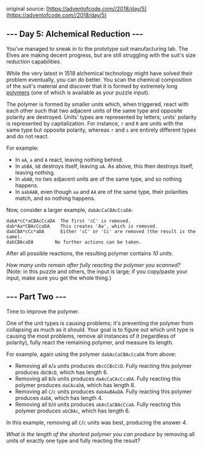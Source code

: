 original source: [https://adventofcode.com//2018/day/5](https://adventofcode.com//2018/day/5)
## --- Day 5: Alchemical Reduction ---
You've managed to sneak in to the prototype suit manufacturing lab.  The Elves are making decent progress, but are still struggling with the suit's size reduction capabilities.

While the very latest in 1518 alchemical technology might have solved their problem eventually, you can do better.  You scan the chemical composition of the suit's material and discover that it is formed by extremely long [polymers](https://en.wikipedia.org/wiki/Polymer) (one of which is available as your puzzle input).

The polymer is formed by smaller *units* which, when triggered, react with each other such that two adjacent units of the same type and opposite polarity are destroyed. Units' types are represented by letters; units' polarity is represented by capitalization.  For instance, `r` and `R` are units with the same type but opposite polarity, whereas `r` and `s` are entirely different types and do not react.

For example:


 - In `aA`, `a` and `A` react, leaving nothing behind.
 - In `abBA`, `bB` destroys itself, leaving `aA`.  As above, this then destroys itself, leaving nothing.
 - In `abAB`, no two adjacent units are of the same type, and so nothing happens.
 - In `aabAAB`, even though `aa` and `AA` are of the same type, their polarities match, and so nothing happens.

Now, consider a larger example, `dabAcCaCBAcCcaDA`:

```
dabA*cC*aCBAcCcaDA  The first 'cC' is removed.
dab*Aa*CBAcCcaDA    This creates 'Aa', which is removed.
dabCBA*cCc*aDA      Either 'cC' or 'Cc' are removed (the result is the same).
dabCBAcaDA        No further actions can be taken.
```

After all possible reactions, the resulting polymer contains *10 units*.

*How many units remain after fully reacting the polymer you scanned?* (Note: in this puzzle and others, the input is large; if you copy/paste your input, make sure you get the whole thing.)


## --- Part Two ---
Time to improve the polymer.

One of the unit types is causing problems; it's preventing the polymer from collapsing as much as it should.  Your goal is to figure out which unit type is causing the most problems, remove all instances of it (regardless of polarity), fully react the remaining polymer, and measure its length.

For example, again using the polymer `dabAcCaCBAcCcaDA` from above:


 - Removing all `A`/`a` units produces `dbcCCBcCcD`. Fully reacting this polymer produces `dbCBcD`, which has length 6.
 - Removing all `B`/`b` units produces `daAcCaCAcCcaDA`. Fully reacting this polymer produces `daCAcaDA`, which has length 8.
 - Removing all `C`/`c` units produces `dabAaBAaDA`. Fully reacting this polymer produces `daDA`, which has length 4.
 - Removing all `D`/`d` units produces `abAcCaCBAcCcaA`. Fully reacting this polymer produces `abCBAc`, which has length 6.

In this example, removing all `C`/`c` units was best, producing the answer *4*.

*What is the length of the shortest polymer you can produce* by removing all units of exactly one type and fully reacting the result?


